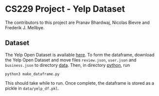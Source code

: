 # CS229 Project - Yelp Dataset

The contributors to this project are Pranav Bhardwaj, Nicolas Bievre and Frederik J. Mellbye.

## Dataset
The Yelp Open Dataset is available [here](https://www.yelp.com/dataset). To form the dataframe, download the Yelp
Open Dataset and move files `review.json`, `user.json` and `business.json` to directory [data](./data). Then, in directory [python](./python), run
```
python3 make_dataframe.py
```
This should take while to run. Once complete, the dataframe is stored as a pickle in `data/yelp_df.pkl`.
